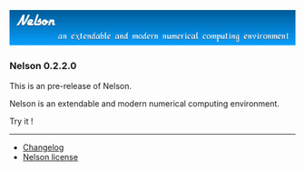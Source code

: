 ![banner](banner_homepage.png)

### Nelson 0.2.2.0

This is an pre-release of Nelson.

Nelson is an extendable and modern numerical computing environment.

Try it !

</div>

* * *

*   [Changelog](changelog.html)
*   [Nelson license](license.html)
